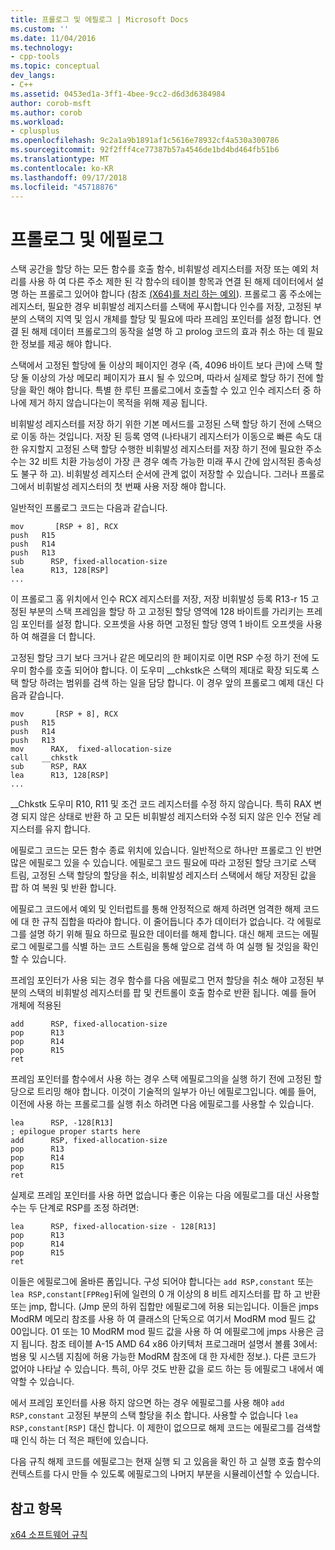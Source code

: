 ```yaml
---
title: 프롤로그 및 에필로그 | Microsoft Docs
ms.custom: ''
ms.date: 11/04/2016
ms.technology:
- cpp-tools
ms.topic: conceptual
dev_langs:
- C++
ms.assetid: 0453ed1a-3ff1-4bee-9cc2-d6d3d6384984
author: corob-msft
ms.author: corob
ms.workload:
- cplusplus
ms.openlocfilehash: 9c2a1a9b1891af1c5616e78932cf4a530a300786
ms.sourcegitcommit: 92f2fff4ce77387b57a4546de1bd4bd464fb51b6
ms.translationtype: MT
ms.contentlocale: ko-KR
ms.lasthandoff: 09/17/2018
ms.locfileid: "45718876"
---
```

# <a name="prolog-and-epilog"></a>프롤로그 및 에필로그

스택 공간을 할당 하는 모든 함수를 호출 함수, 비휘발성 레지스터를 저장 또는 예외 처리를 사용 하 여 다른 주소 제한 된 각 함수의 테이블 항목과 연결 된 해제 데이터에서 설명 하는 프롤로그 있어야 합니다 (참조 [(X64)를 처리 하는 예외](../build/exception-handling-x64.md)). 프롤로그 홈 주소에는 레지스터, 필요한 경우 비휘발성 레지스터를 스택에 푸시합니다 인수를 저장, 고정된 부분의 스택의 지역 및 임시 개체를 할당 및 필요에 따라 프레임 포인터를 설정 합니다. 연결 된 해제 데이터 프롤로그의 동작을 설명 하 고 prolog 코드의 효과 취소 하는 데 필요한 정보를 제공 해야 합니다.

스택에서 고정된 할당에 둘 이상의 페이지인 경우 (즉, 4096 바이트 보다 큰)에 스택 할당 둘 이상의 가상 메모리 페이지가 표시 될 수 있으며, 따라서 실제로 할당 하기 전에 할당을 확인 해야 합니다. 특별 한 루틴 프롤로그에서 호출할 수 있고 인수 레지스터 중 하나에 제거 하지 않습니다는이 목적을 위해 제공 됩니다.

비휘발성 레지스터를 저장 하기 위한 기본 메서드를 고정된 스택 할당 하기 전에 스택으로 이동 하는 것입니다. 저장 된 등록 영역 (나타내기 레지스터가 이동으로 빠른 속도 대 한 유지할지 고정된 스택 할당 수행한 비휘발성 레지스터를 저장 하기 전에 필요한 주소 수는 32 비트 치환 가능성이 가장 큰 경우 예측 가능한 미래 푸시 간에 암시적된 종속성도 불구 하 고). 비휘발성 레지스터 순서에 관계 없이 저장할 수 있습니다. 그러나 프롤로그에서 비휘발성 레지스터의 첫 번째 사용 저장 해야 합니다.

일반적인 프롤로그 코드는 다음과 같습니다.

```
mov       [RSP + 8], RCX
push   R15
push   R14
push   R13
sub      RSP, fixed-allocation-size
lea      R13, 128[RSP]
...
```

이 프롤로그 홈 위치에서 인수 RCX 레지스터를 저장, 저장 비휘발성 등록 R13-r 15 고정된 부분의 스택 프레임을 할당 하 고 고정된 할당 영역에 128 바이트를 가리키는 프레임 포인터를 설정 합니다. 오프셋을 사용 하면 고정된 할당 영역 1 바이트 오프셋을 사용 하 여 해결을 더 합니다.

고정된 할당 크기 보다 크거나 같은 메모리의 한 페이지로 이면 RSP 수정 하기 전에 도우미 함수를 호출 되어야 합니다. 이 도우미 __chkstk은 스택의 제대로 확장 되도록 스택 할당 하려는 범위를 검색 하는 일을 담당 합니다. 이 경우 앞의 프롤로그 예제 대신 다음과 같습니다.

```
mov       [RSP + 8], RCX
push   R15
push   R14
push   R13
mov      RAX,  fixed-allocation-size
call   __chkstk
sub      RSP, RAX
lea      R13, 128[RSP]
...
```

__Chkstk 도우미 R10, R11 및 조건 코드 레지스터를 수정 하지 않습니다. 특히 RAX 변경 되지 않은 상태로 반환 하 고 모든 비휘발성 레지스터와 수정 되지 않은 인수 전달 레지스터를 유지 합니다.

에필로그 코드는 모든 함수 종료 위치에 있습니다. 일반적으로 하나만 프롤로그 인 반면 많은 에필로그 있을 수 있습니다. 에필로그 코드 필요에 따라 고정된 할당 크기로 스택 트림, 고정된 스택 할당의 할당을 취소, 비휘발성 레지스터 스택에서 해당 저장된 값을 팝 하 여 복원 및 반환 합니다.

에필로그 코드에서 예외 및 인터럽트를 통해 안정적으로 해제 하려면 엄격한 해제 코드에 대 한 규칙 집합을 따라야 합니다. 이 줄어듭니다 추가 데이터가 없습니다. 각 에필로그를 설명 하기 위해 필요 하므로 필요한 데이터를 해제 합니다. 대신 해제 코드는 에필로그 에필로그를 식별 하는 코드 스트림을 통해 앞으로 검색 하 여 실행 될 것임을 확인할 수 있습니다.

프레임 포인터가 사용 되는 경우 함수를 다음 에필로그 먼저 할당을 취소 해야 고정된 부분의 스택의 비휘발성 레지스터를 팝 및 컨트롤이 호출 함수로 반환 됩니다. 예를 들어 개체에 적용된

```
add      RSP, fixed-allocation-size
pop      R13
pop      R14
pop      R15
ret
```

프레임 포인터를 함수에서 사용 하는 경우 스택 에필로그의을 실행 하기 전에 고정된 할당으로 트리밍 해야 합니다. 이것이 기술적의 일부가 아닌 에필로그입니다. 예를 들어, 이전에 사용 하는 프롤로그를 실행 취소 하려면 다음 에필로그를 사용할 수 있습니다.

```
lea      RSP, -128[R13]
; epilogue proper starts here
add      RSP, fixed-allocation-size
pop      R13
pop      R14
pop      R15
ret
```

실제로 프레임 포인터를 사용 하면 없습니다 좋은 이유는 다음 에필로그를 대신 사용할 수는 두 단계로 RSP를 조정 하려면:

```
lea      RSP, fixed-allocation-size - 128[R13]
pop      R13
pop      R14
pop      R15
ret
```

이들은 에필로그에 올바른 폼입니다. 구성 되어야 합니다는 `add RSP,constant` 또는 `lea RSP,constant[FPReg]`뒤에 일련의 0 개 이상의 8 비트 레지스터를 팝 하 고 반환 또는 jmp, 합니다. (Jmp 문의 하위 집합만 에필로그에 허용 되는입니다. 이들은 jmps ModRM 메모리 참조를 사용 하 여 클래스의 단독으로 여기서 ModRM mod 필드 값 00입니다. 01 또는 10 ModRM mod 필드 값을 사용 하 여 에필로그에 jmps 사용은 금지 됩니다. 참조 테이블 A-15 AMD 64 x86 아키텍처 프로그래머 설명서 볼륨 3에서: 범용 및 시스템 지침에 허용 가능한 ModRM 참조에 대 한 자세한 정보.). 다른 코드가 없어야 나타날 수 있습니다. 특히, 아무 것도 반환 값을 로드 하는 등 에필로그 내에서 예약할 수 있습니다.

에서 프레임 포인터를 사용 하지 않으면 하는 경우 에필로그를 사용 해야 `add RSP,constant` 고정된 부분의 스택 할당을 취소 합니다. 사용할 수 없습니다 `lea RSP,constant[RSP]` 대신 합니다. 이 제한이 없으므로 해제 코드는 에필로그를 검색할 때 인식 하는 더 적은 패턴에 있습니다.

다음 규칙 해제 코드를 에필로그는 현재 실행 되 고 있음을 확인 하 고 실행 호출 함수의 컨텍스트를 다시 만들 수 있도록 에필로그의 나머지 부분을 시뮬레이션할 수 있습니다.

## <a name="see-also"></a>참고 항목

[x64 소프트웨어 규칙](../build/x64-software-conventions.md)
